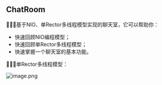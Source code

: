 ## ChatRoom

🚀🚀🚀基于NIO、单Rector多线程模型实现的聊天室，它可以帮助你：

- 快速回顾NIO编程模型；
- 快速回顾单Rector多线程模型；
- 快速掌握一个聊天室的基本功能。

🚀🚀🚀单Rector多线程模型：

 ![image.png](https://cdn.nlark.com/yuque/0/2022/png/22825608/1670350516474-5f0fe71a-1f89-40e8-b255-bca75e1ddb23.png?x-oss-process=image%2Fresize%2Cw_650%2Climit_0)
